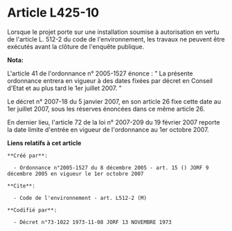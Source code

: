 # Article L425-10

Lorsque le projet porte sur une installation soumise à autorisation en vertu de l'article L. 512-2 du code de
l'environnement, les travaux ne peuvent être exécutés avant la clôture de l'enquête publique.

**Nota:**

L'article 41 de l'ordonnance n° 2005-1527 énonce : " La présente ordonnance entrera en vigueur à des dates fixées par décret
en Conseil d'Etat et au plus tard le 1er juillet 2007. " 

Le décret n° 2007-18 du 5 janvier 2007, en son article 26 fixe cette date au 1er juillet 2007, sous les réserves énoncées
dans ce même article 26. 

En dernier lieu, l'article 72 de la loi n° 2007-209 du 19 février 2007 reporte la date limite d'entrée en vigueur de
l'ordonnance au 1er octobre 2007.

**Liens relatifs à cet article**

	**Créé par**:

	  - Ordonnance n°2005-1527 du 8 décembre 2005 - art. 15 () JORF 9 décembre 2005 en vigueur le 1er octobre 2007

	**Cite**:

	  - Code de l'environnement - art. L512-2 (M)

	**Codifié par**:

	  - Décret n°73-1022 1973-11-08 JORF 13 NOVEMBRE 1973
